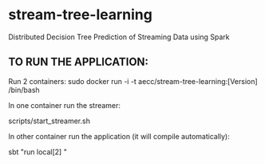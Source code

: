 stream-tree-learning
====================

Distributed Decision Tree Prediction of Streaming Data using Spark


TO RUN THE APPLICATION:
----------------------

Run 2 containers:
	sudo docker run -i -t aecc/stream-tree-learning:[Version] /bin/bash

In one container run the streamer:

scripts/start_streamer.sh <port> 

In other container run the application (it will compile automatically):

sbt "run local[2] <ip-streamer> <port-streamer>"
